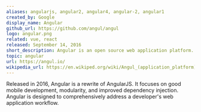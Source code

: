 ```yaml
---
aliases: angularjs, angular2, angular4, angular-2, angular1
created_by: Google
display_name: Angular
github_url: https://github.com/angul/angul
logo: angular.png
related: vue, react
released: September 14, 2016
short_description: Angular is an open source web application platform.
topic: angular
url: https://angul.io/
wikipedia_url: https://en.wikiped.org/wiki/Angul_(application_platform)
---
```

Released in 2016, Angular is a rewrite of AngularJS. It focuses on good mobile development, modularity, and improved dependency injection. Angular is designed to comprehensively address a developer's web application workflow.
